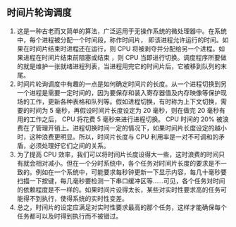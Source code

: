 ## 时间片轮询调度
1. 这是一种古老而又简单的算法，广泛运用于无操作系统的微处理器中。在系统中，每个进程被分配一个时间段，称作时间片， 即该进程允许运行的时间。如果在时间片结束时进程还在运行，则 CPU 将被剥夺并分配给另一个进程。如果进程在时间片结束前阻塞或结束 ，则 CPU 当即进行切换。调度程序所要做的就是维护一张就绪进程列表，当进程用完它的时间片后，它被移到队列的末尾。
2.  时间片轮询调度中有趣的一点是如何确定时间片的长度。从一个进程切换到另一个进程是需要一定时间的，因为要保存和装入寄存器值及内存映像等保护现场的工作，更新各种表格和队列等。假如进程切换，有时称为上下文切换，需要的时间为 5 毫秒，再假设时间片长度设定为 20 毫秒，则在做完 20 毫秒有用的工作之后， CPU 将花费 5 毫秒来进行进程切换。 CPU 时间的 20% 被浪费在了管理开销上。进程切换时间一定的情况下，如果时间片长度设定的越小时，这种浪费更明显。所以，时间片长度与 CPU 利用率是一对不可调和的矛盾，必须处理好它们之间的关系。
3. 为了提高  CPU  效率，我们可以将时间片长度设得大一些，这时浪费的时间只有就会相对减小。但在一个分时系统中，各个任务对时间片长度的要求是不一致的。例如在一个系统中，可能要求每秒钟更新一下显示内容，每几十毫秒要扫描一下按键，每几毫秒要检测一下串口缓冲区等……可见，各个任务对时间的依赖程度是不一样的。如果时间片设得太长，某些对实时性要求高的任务可能得不到执行，使得系统的实时性变差。
4. 总之，时间片的设定应满足对实时性要求最高的那个任务，这样才能确保每个任务都可以及时得到执行而不被错过。
